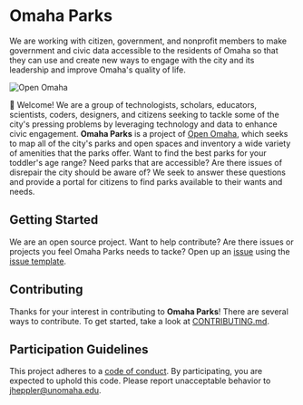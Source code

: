 # Omaha Parks

We are working with citizen, government, and nonprofit members to make government and civic data accessible to the residents of Omaha so that they can use and create new ways to engage with the city and its leadership and improve Omaha's quality of life.

![Open Omaha](https://github.com/open-omaha/project-ideas/raw/master/open-omaha-logo.png)

:tada: Welcome! We are a group of technologists, scholars, educators, scientists, coders, designers, and citizens seeking to tackle some of the city's pressing problems by leveraging technology and data to enhance civic engagement. **Omaha Parks** is a project of [Open Omaha](http://github.com/open-omaha/), which seeks to map all of the city's parks and open spaces and inventory a wide variety of amenities that the parks offer. Want to find the best parks for your toddler's age range? Need parks that are accessible? Are there issues of disrepair the city should be aware of? We seek to answer these questions and provide a portal for citizens to find parks available to their wants and needs.

## Getting Started

We are an open source project. Want to help contribute? Are there issues or projects you feel Omaha Parks needs to tacke? Open up an [issue](https://github.com/open-omaha/omaha-parks/issues) using the [issue template]().

## Contributing

Thanks for your interest in contributing to **Omaha Parks**! There are several ways to contribute. To get started, take a look at [CONTRIBUTING.md](CONTRIBUTING.md).

## Participation Guidelines

This project adheres to a [code of conduct](CODE_OF_CONDUCT.md). By participating, you are expected to uphold this code. Please report unacceptable behavior to jheppler@unomaha.edu.
